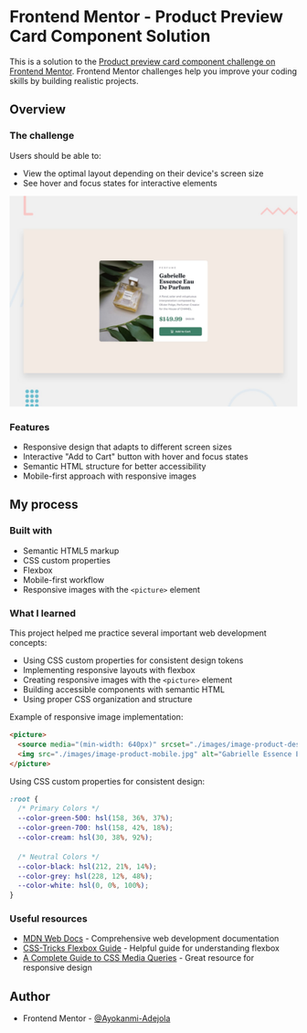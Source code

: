 # Frontend Mentor - Product Preview Card Component Solution

This is a solution to the [Product preview card component challenge on Frontend Mentor](https://www.frontendmentor.io/challenges/product-preview-card-component-GO7UmttRfa). Frontend Mentor challenges help you improve your coding skills by building realistic projects.




## Overview

### The challenge

Users should be able to:

- View the optimal layout depending on their device's screen size
- See hover and focus states for interactive elements

![Design preview for the Product preview card component coding challenge](./design/desktop-preview.jpg)

### Features

- Responsive design that adapts to different screen sizes
- Interactive "Add to Cart" button with hover and focus states
- Semantic HTML structure for better accessibility
- Mobile-first approach with responsive images

## My process

### Built with

- Semantic HTML5 markup
- CSS custom properties
- Flexbox
- Mobile-first workflow
- Responsive images with the `<picture>` element

### What I learned

This project helped me practice several important web development concepts:

- Using CSS custom properties for consistent design tokens
- Implementing responsive layouts with flexbox
- Creating responsive images with the `<picture>` element
- Building accessible components with semantic HTML
- Using proper CSS organization and structure

Example of responsive image implementation:

```html
<picture>
  <source media="(min-width: 640px)" srcset="./images/image-product-desktop.jpg">
  <img src="./images/image-product-mobile.jpg" alt="Gabrielle Essence Eau De Parfum bottle lying flat with green leaves around it">
</picture>
```

Using CSS custom properties for consistent design:

```css
:root {
  /* Primary Colors */
  --color-green-500: hsl(158, 36%, 37%);
  --color-green-700: hsl(158, 42%, 18%);
  --color-cream: hsl(30, 38%, 92%);

  /* Neutral Colors */
  --color-black: hsl(212, 21%, 14%);
  --color-grey: hsl(228, 12%, 48%);
  --color-white: hsl(0, 0%, 100%);
}
```

### Useful resources

- [MDN Web Docs](https://developer.mozilla.org/en-US/) - Comprehensive web development documentation
- [CSS-Tricks Flexbox Guide](https://css-tricks.com/snippets/css/a-guide-to-flexbox/) - Helpful guide for understanding flexbox
- [A Complete Guide to CSS Media Queries](https://css-tricks.com/a-complete-guide-to-css-media-queries/) - Great resource for responsive design

## Author

- Frontend Mentor - [@Ayokanmi-Adejola](https://www.frontendmentor.io/profile/Ayokanmi-Adejola)
